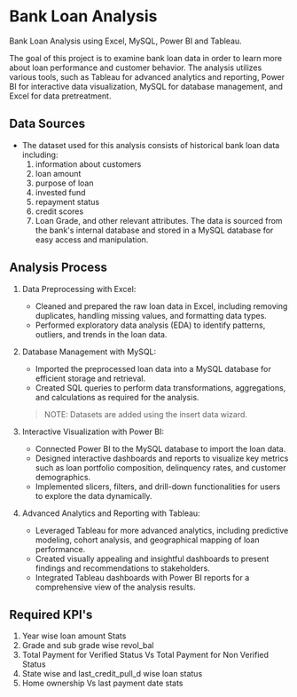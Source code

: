 # Bank Loan Analysis
  Bank Loan Analysis using Excel, MySQL, Power BI and Tableau.

The goal of this project is to examine bank loan data in order to learn more about loan performance and customer behavior. The analysis utilizes various tools, such as Tableau for advanced analytics and reporting, Power BI for interactive data visualization, MySQL for database management, and Excel for data pretreatment.


## Data Sources
   * The dataset used for this analysis consists of historical bank loan data including: 
      1. information about customers
      2. loan amount
      3. purpose of loan
      4. invested fund
      5. repayment status
      6. credit scores
      7. Loan Grade, and other relevant attributes. The data is sourced from the bank's internal database and stored in a MySQL database for easy access and manipulation.


## Analysis Process
   1. Data Preprocessing with Excel:
      * Cleaned and prepared the raw loan data in Excel, including removing duplicates, handling missing values,
        and formatting data types.
      * Performed exploratory data analysis (EDA) to identify patterns, outliers, and trends in the loan data.

   2. Database Management with MySQL:
      * Imported the preprocessed loan data into a MySQL database for efficient storage and retrieval.
      * Created SQL queries to perform data transformations, aggregations, and calculations as required for the 
        analysis.
      > NOTE: Datasets are added using the insert data wizard.

   3. Interactive Visualization with Power BI:
      * Connected Power BI to the MySQL database to import the loan data.
      * Designed interactive dashboards and reports to visualize key metrics such as loan portfolio 
        composition, delinquency rates, and customer demographics.
      * Implemented slicers, filters, and drill-down functionalities for users to explore the data dynamically.

   4. Advanced Analytics and Reporting with Tableau:
      * Leveraged Tableau for more advanced analytics, including predictive modeling, cohort analysis, and 
        geographical mapping of loan performance.
      * Created visually appealing and insightful dashboards to present findings and recommendations to 
        stakeholders.
      * Integrated Tableau dashboards with Power BI reports for a comprehensive view of the analysis results.
     

## Required KPI's
   1. Year wise loan amount Stats
   2. Grade and sub grade wise revol_bal
   3. Total Payment for Verified Status Vs Total Payment for Non Verified Status
   4. State wise and last_credit_pull_d wise loan status
   5. Home ownership Vs last payment date stats



      
